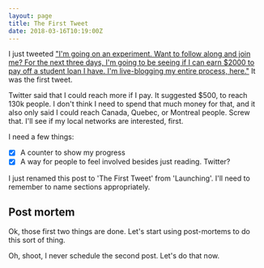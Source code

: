 ```yaml
---
layout: page
title: The First Tweet
date: 2018-03-16T10:19:00Z
---
```


I just tweeted ["I'm going on an experiment. Want to follow along and join me? For the next three days, I'm going to be seeing if I can earn $2000 to pay off a student loan I have. I'm live-blogging my entire process, here."](https://twitter.com/richlitt/status/974650005041696768) It was the first tweet.

Twitter said that I could reach more if I pay. It suggested $500, to reach 130k people. I don't think I need to spend that much money for that, and it also only said I could reach Canada, Quebec, or Montreal people. Screw that. I'll see if my local networks are interested, first.

I need a few things:
- [x] A counter to show my progress
- [x] A way for people to feel involved besides just reading. Twitter?

I just renamed this post to 'The First Tweet' from 'Launching'. I'll need to remember to name sections appropriately.

## Post mortem

Ok, those first two things are done. Let's start using post-mortems to do this sort of thing.

Oh, shoot, I never schedule the second post. Let's do that now.

